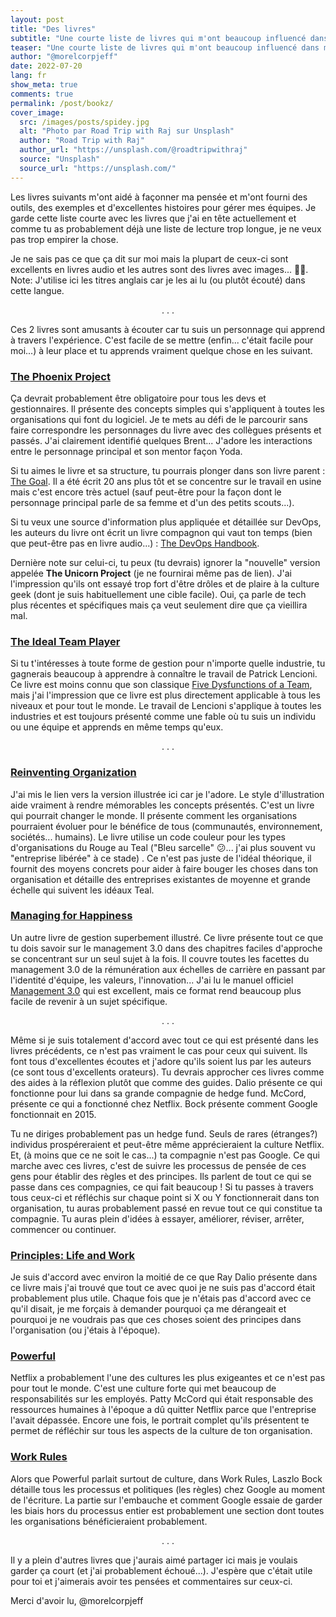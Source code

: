 ```yaml
---
layout: post
title: "Des livres"
subtitle: "Une courte liste de livres qui m'ont beaucoup influencé dans mon parcours de manager en tech"
teaser: "Une courte liste de livres qui m'ont beaucoup influencé dans mon parcours de manager en tech"
author: "@morelcorpjeff"
date: 2022-07-20
lang: fr
show_meta: true
comments: true
permalink: /post/bookz/
cover_image:
  src: /images/posts/spidey.jpg
  alt: "Photo par Road Trip with Raj sur Unsplash"
  author: "Road Trip with Raj"
  author_url: "https://unsplash.com/@roadtripwithraj"
  source: "Unsplash"
  source_url: "https://unsplash.com/"
---
```


Les livres suivants m'ont aidé à façonner ma pensée et m'ont fourni des outils, des exemples et d'excellentes histoires pour gérer mes équipes. Je garde cette liste courte avec les livres que j'ai en tête actuellement et comme tu as probablement déjà une liste de lecture trop longue, je ne veux pas trop empirer la chose.

Je ne sais pas ce que ça dit sur moi️ mais la plupart de ceux-ci sont excellents en livres audio et les autres sont des livres avec images... 🤷‍♂. Note: J'utilise ici les titres anglais car je les ai lu (ou plutôt écouté) dans cette langue.

<p align="center">. . .</p>

Ces 2 livres sont amusants à écouter car tu suis un personnage qui apprend à travers l'expérience. C'est facile de se mettre (enfin... c'était facile pour moi...) à leur place et tu apprends vraiment quelque chose en les suivant.

### [The Phoenix Project](https://www.amazon.ca/dp/B06Y2FFMX9)

Ça devrait probablement être obligatoire pour tous les devs et gestionnaires. Il présente des concepts simples qui s'appliquent à toutes les organisations qui font du logiciel. Je te mets au défi de le parcourir sans faire correspondre les personnages du livre avec des collègues présents et passés. J'ai clairement identifié quelques Brent... J'adore les interactions entre le personnage principal et son mentor façon Yoda.

Si tu aimes le livre et sa structure, tu pourrais plonger dans son livre parent : [The Goal](https://www.amazon.ca/Goal-Process-Ongoing-Improvement-Anniversary/dp/B072FF7G9F?s=audible&sr=1-2&language=en_CA&ref_=as_li_ss_tl). Il a été écrit 20 ans plus tôt et se concentre sur le travail en usine mais c'est encore très actuel (sauf peut-être pour la façon dont le personnage principal parle de sa femme et d'un des petits scouts...).

Si tu veux une source d'information plus appliquée et détaillée sur DevOps, les auteurs du livre ont écrit un livre compagnon qui vaut ton temps (bien que peut-être pas en livre audio...) : [The DevOps Handbook](https://www.amazon.ca/DevOps-Handbook-World-Class-Reliability-Organizations/dp/1950508404?psc=1&language=en_CA&ref_=as_li_ss_tl).

Dernière note sur celui-ci, tu peux (tu devrais) ignorer la "nouvelle" version appelée **The Unicorn Project** (je ne fournirai même pas de lien). J'ai l'impression qu'ils ont essayé trop fort d'être drôles et de plaire à la culture geek (dont je suis habituellement une cible facile). Oui, ça parle de tech plus récentes et spécifiques mais ça veut seulement dire que ça vieillira mal.

### [The Ideal Team Player](https://www.amazon.ca/Ideal-Team-Player-Recognize-Leadership/dp/B071YY25CH?s=books&sr=1-7&language=en_CA&ref_=as_li_ss_tl)

Si tu t'intéresses à toute forme de gestion pour n'importe quelle industrie, tu gagnerais beaucoup à apprendre à connaître le travail de Patrick Lencioni. Ce livre est moins connu que son classique [Five Dysfunctions of a Team](https://www.amazon.ca/Overcoming-Five-Dysfunctions-Team-Facilitators/dp/B071ZQ3G83?s=audible&sr=1-6&language=en_CA&ref_=as_li_ss_tl), mais j'ai l'impression que ce livre est plus directement applicable à tous les niveaux et pour tout le monde. Le travail de Lencioni s'applique à toutes les industries et est toujours présenté comme une fable où tu suis un individu ou une équipe et apprends en même temps qu'eux.

<p align="center">. . .</p>

### [Reinventing Organization](https://www.amazon.ca/Reinventing-Organizations-Illustrated-Invitation-Conversation/dp/2960133552?sr=8-4&language=en_CA&ref_=as_li_ss_tl)

J'ai mis le lien vers la version illustrée ici car je l'adore. Le style d'illustration aide vraiment à rendre mémorables les concepts présentés. C'est un livre qui pourrait changer le monde. Il présente comment les organisations pourraient évoluer pour le bénéfice de tous (communautés, environnement, sociétés... humains). Le livre utilise un code couleur pour les types d'organisations du Rouge au Teal ("Bleu sarcelle" 😕... j'ai plus souvent vu "entreprise libérée" à ce stade) . Ce n'est pas juste de l'idéal théorique, il fournit des moyens concrets pour aider à faire bouger les choses dans ton organisation et détaille des entreprises existantes de moyenne et grande échelle qui suivent les idéaux Teal.

### [Managing for Happiness](https://www.amazon.ca/Managing-Happiness-Games-Practices-Motivate/dp/1119268680?s=books&sr=1-1&language=en_CA&ref_=as_li_ss_tl)

Un autre livre de gestion superbement illustré. Ce livre présente tout ce que tu dois savoir sur le management 3.0 dans des chapitres faciles d'approche se concentrant sur un seul sujet à la fois. Il couvre toutes les facettes du management 3.0 de la rémunération aux échelles de carrière en passant par l'identité d'équipe, les valeurs, l'innovation... J'ai lu le manuel officiel [Management 3.0](https://www.amazon.ca/Management-3-0-Leading-Developers-Developing/dp/0321712471?psc=1&language=en_CA&ref_=as_li_ss_tl) qui est excellent, mais ce format rend beaucoup plus facile de revenir à un sujet spécifique.

<p align="center">. . .</p>

Même si je suis totalement d'accord avec tout ce qui est présenté dans les livres précédents, ce n'est pas vraiment le cas pour ceux qui suivent. Ils font tous d'excellentes écoutes et j'adore qu'ils soient lus par les auteurs (ce sont tous d'excellents orateurs). Tu devrais approcher ces livres comme des aides à la réflexion plutôt que comme des guides. Dalio présente ce qui fonctionne pour lui dans sa grande compagnie de hedge fund. McCord, présente ce qui a fonctionné chez Netflix. Bock présente comment Google fonctionnait en 2015.

Tu ne diriges probablement pas un hedge fund. Seuls de rares (étranges?) individus prospéreraient et peut-être même apprécieraient la culture Netflix. Et, (à moins que ce ne soit le cas...) ta compagnie n'est pas Google. Ce qui marche avec ces livres, c'est de suivre les processus de pensée de ces gens pour établir des règles et des principes. Ils parlent de tout ce qui se passe dans ces compagnies, ce qui fait beaucoup ! Si tu passes à travers tous ceux-ci et réfléchis sur chaque point si X ou Y fonctionnerait dans ton organisation, tu auras probablement passé en revue tout ce qui constitue ta compagnie. Tu auras plein d'idées à essayer, améliorer, réviser, arrêter, commencer ou continuer.

### [Principles: Life and Work](https://www.amazon.ca/Principles-Life-and-Work/dp/B07583PQNQ?s=audible&sr=1-4&language=en_CA&ref_=as_li_ss_tl)

Je suis d'accord avec environ la moitié de ce que Ray Dalio présente dans ce livre mais j'ai trouvé que tout ce avec quoi je ne suis pas d'accord était probablement plus utile. Chaque fois que je n'étais pas d'accord avec ce qu'il disait, je me forçais à demander pourquoi ça me dérangeait et pourquoi je ne voudrais pas que ces choses soient des principes dans l'organisation (ou j'étais à l'époque).

### [Powerful](https://www.amazon.ca/Powerful-Building-Culture-Freedom-Responsibility/dp/1939714095?linkCode=ll1&tag=morelcorp-20&linkId=e5e4d5e043e916fda2db989e0a9074a4&language=en_CA&ref_=as_li_ss_tl)

Netflix a probablement l'une des cultures les plus exigeantes et ce n'est pas pour tout le monde. C'est une culture forte qui met beaucoup de responsabilités sur les employés. Patty McCord qui était responsable des ressources humaines à l'époque a dû quitter Netflix parce que l'entreprise l'avait dépassée. Encore une fois, le portrait complet qu'ils présentent te permet de réfléchir sur tous les aspects de la culture de ton organisation.

### [Work Rules](https://www.amazon.ca/Work-Rules-Insights-Inside-Transform/dp/B072M567ZM?sr=8-1&language=en_CA&ref_=as_li_ss_tl)

Alors que Powerful parlait surtout de culture, dans Work Rules, Laszlo Bock détaille tous les processus et politiques (les règles) chez Google au moment de l'écriture. La partie sur l'embauche et comment Google essaie de garder les biais hors du processus entier est probablement une section dont toutes les organisations bénéficieraient probablement.

<p align="center">. . .</p>

Il y a plein d'autres livres que j'aurais aimé partager ici mais je voulais garder ça court (et j'ai probablement échoué...). J'espère que c'était utile pour toi et j'aimerais avoir tes pensées et commentaires sur ceux-ci.

Merci d'avoir lu,
@morelcorpjeff
